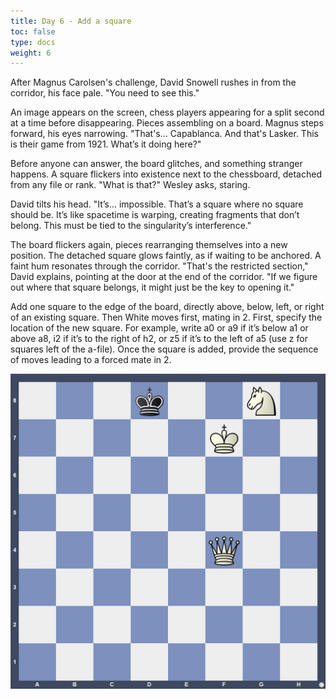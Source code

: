 ```yaml
---
title: Day 6 - Add a square
toc: false
type: docs
weight: 6
---
```



After Magnus Carolsen's challenge, David Snowell rushes in from the corridor, his face pale. "You need to see this."

An image appears on the screen, chess players appearing for a split second at a time before disappearing. Pieces assembling on a board. Magnus steps forward, his eyes narrowing. "That's... Capablanca. And that's Lasker. This is their game from 1921. What’s it doing here?"

Before anyone can answer, the board glitches, and something stranger happens. A square flickers into existence next to the chessboard, detached from any file or rank. "What is that?" Wesley asks, staring.

David tilts his head. "It’s... impossible. That’s a square where no square should be. It’s like spacetime is warping, creating fragments that don’t belong. This must be tied to the singularity’s interference."

The board flickers again, pieces rearranging themselves into a new position. The detached square glows faintly, as if waiting to be anchored. A faint hum resonates through the corridor. "That's the restricted section," David explains, pointing at the door at the end of the corridor. "If we figure out where that square belongs, it might just be the key to opening it."

Add one square to the edge of the board, directly above, below, left, or right of an existing square. Then White moves first, mating in 2. First, specify the location of the new square. For example, write a0 or a9 if it’s below a1 or above a8, i2 if it’s to the right of h2, or z5 if it’s to the left of a5 (use z for squares left of the a-file). Once the square is added, provide the sequence of moves leading to a forced mate in 2.


 ![Stellung Tag 6](/day6.jpg "3k2N1/5K2/8/8/5Q2/8/8/8 w - - 0 1")
